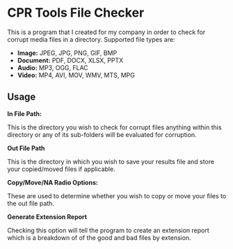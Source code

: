 
# CPR Tools File Checker

This is a program that I created for my company in order to check for corrupt media files in a directory. Supported file types are:

 - **Image:** JPEG, JPG, PNG, GIF, BMP
 - **Document:** PDF, DOCX, XLSX, PPTX
 - **Audio:** MP3, OGG, FLAC
 - **Video:** MP4, AVI, MOV, WMV, MTS, MPG

## Usage

**In File Path:**

This is the directory you wish to check for corrupt files anything within this directory or any of its sub-folders will be evaluated for corruption.

**Out File Path**

This is the directory in which you wish to save your results file and store your copied/moved files if applicable.

**Copy/Move/NA Radio Options:**

These are used to determine whether you wish to copy or move your files to the out file path. 

**Generate Extension Report**

Checking this option will tell the program to create an extension report which is a breakdown of of the good and bad files by extension. 

